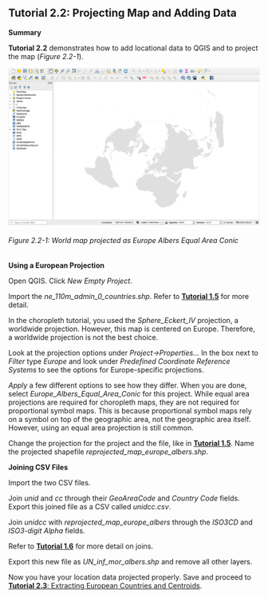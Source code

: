 ## Tutorial 2.2: Projecting Map and Adding Data

**Summary**

**Tutorial 2.2** demonstrates how to add locational data to QGIS and to project the map (*Figure 2.2-1*).

![](2.2_project_and_data_images/image_0.png)

###### Figure 2.2-1: World map projected as Europe Albers Equal Area Conic

**Using a European Projection**

Open QGIS. Click *New Empty Project*.

Import the *ne_110m_admin_0_countries.shp*. Refer to [**Tutorial 1.5**](/1_Choropleth/1.5_Project_and_Save.md) for more detail.

In the choropleth tutorial, you used the *Sphere_Eckert_IV* projection, a worldwide projection. However, this map is centered on Europe. Therefore, a worldwide projection is not the best choice.

Look at the projection options under *Project→Properties…* In the box next to *Filter* type *Europe* and look under *Predefined Coordinate Reference Systems* to see the options for Europe-specific projections.

*Apply* a few different options to see how they differ. When you are done, select *Europe_Albers_Equal_Area_Conic* for this project. While equal area projections are required for choropleth maps, they are not required for proportional symbol maps. This is because proportional symbol maps rely on a symbol on top of the geographic area, not the geographic area itself. However, using an equal area projection is still common.

Change the projection for the project and the file, like in [**Tutorial 1.5**](/1_Choropleth/1.5_Project_and_Save.md). Name the projected shapefile *reprojected_map_europe_albers.shp*.

**Joining CSV Files**

Import the two CSV files. 

Join *unid* and *cc* through their *GeoAreaCode* and *Country Code* fields. Export this joined file as a CSV called *unidcc.csv*.

Join *unidcc* with *reprojected_map_europe_albers* through the *ISO3CD* and *ISO3-digit Alpha* fields.

Refer to [**Tutorial 1.6**](/1_Choropleth/1.6_Add_Data.md) for more detail on joins.

Export this new file as *UN_inf_mor_albers.shp* and remove all other layers.

Now you have your location data projected properly. Save and proceed to [**Tutorial 2.3**: Extracting European Countries and Centroids](/2_Proportional_Symbol/2.3_select_europe_and_centroids.md).

